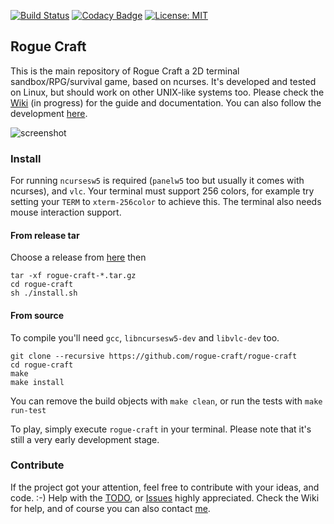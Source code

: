 
[![Build Status](https://travis-ci.org/rogue-craft/rogue-craft.svg?branch=master)](https://travis-ci.org/rogue-craft/rogue-craft) [![Codacy Badge](https://api.codacy.com/project/badge/Grade/c2494381a8164514adb5061f7b1796e8)](https://www.codacy.com/app/Isty001/rogue-craft?utm_source=github.com&amp;utm_medium=referral&amp;utm_content=rogue-craft/rogue-craft&amp;utm_campaign=Badge_Grade)  [![License: MIT](https://img.shields.io/badge/License-MIT-yellow.svg)](https://opensource.org/licenses/MIT)


## Rogue Craft

This is the main repository of Rogue Craft a 2D terminal sandbox/RPG/survival game,
based on ncurses. It's developed and tested on Linux, but should work on other
UNIX-like systems too. Please check the [Wiki](https://github.com/rogue-craft/rogue-craft/wiki) (in progress)
for the guide and documentation. You can also follow the development [here](rogue-craft.github.io).

![screenshot](https://raw.githubusercontent.com/rogue-craft/doc-resources/master/README/screenshot_1.png)

### Install

For running `ncursesw5` is required (`panelw5` too but usually it comes with ncurses), and `vlc`. Your terminal must support 256 colors,
for example try setting your `TERM` to `xterm-256color` to achieve this. The terminal also needs mouse interaction support.

#### From release tar

Choose a release from [here](https://github.com/rogue-craft/rogue-craft/releases) then

```
tar -xf rogue-craft-*.tar.gz
cd rogue-craft
sh ./install.sh
```

#### From source

To compile you'll need `gcc`, `libncursesw5-dev` and `libvlc-dev` too.

```
git clone --recursive https://github.com/rogue-craft/rogue-craft
cd rogue-craft
make
make install
```

You can remove the build objects with `make clean`, or run the tests with `make run-test`

To play, simply execute `rogue-craft` in your terminal.
Please note that it's still a very early development stage.

### Contribute

If the project got your attention, feel free to contribute with your ideas, and code. :-)
Help with the [TODO](https://github.com/rogue-craft/rogue-craft/blob/master/TODO.md), or [Issues](https://github.com/rogue-craft/rogue-craft/blob/master/ISSUES.md) highly appreciated.
Check the Wiki for help, and of course you can also contact [me](https://github.com/Isty001).
